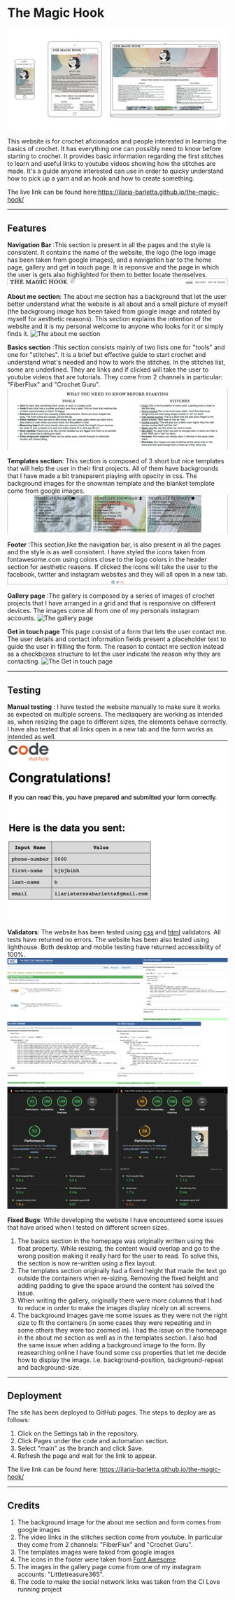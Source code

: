 # The Magic Hook
![The magic hook on multiple devices](assets/images/Site%20Devices.png)

This website is for crochet aficionados and people interested in learning the basics of crochet. It has everything one can possibly need to know before starting to crochet. It provides basic information regarding the first stitches to learn and useful links to youtube videos showing how the stitches are made. It's a guide anyone interested can use in order to quicky understand how to pick up a yarn and an hook and how to create something. 

The live link can be found here:https://ilaria-barletta.github.io/the-magic-hook/

----
## Features

__Navigation Bar__ :This section is present in all the pages and the style is consistent. It contains the name of the website, the logo (the logo image has been taken from google images), and a navigation bar to the home page, gallery and get in touch page. It is reponsive and the page in which the user is gets also highlighted for them to better locate themselves.
![The navigation bar](assets/images/navbar-readme.png)

__About me section__: The about me section has a background that let the user better understand what the website is all about and a small picture of myself (the backgroung image has been taked from google image and rotated by myself for aesthetic reasons). This section explains the intention of the website and it is my personal welcome to anyone who looks for it or simply finds it. 
![The about me section](assets/images/aboutme-readme.png)

__Basics section__ :This section consists mainly of two lists one for "tools" and one for "stitches". It is a brief but effective guide to start crochet and understand what's needed and how to work the stitches. In the stitches list, some are underlined. They are links and if clicked will take the user to youtube videos that are tutorials. They come from 2 channels in particular: "FiberFlux" and "Crochet Guru".
![The basics section](assets/images/basics-readme.png)

__Templates section__: This section is composed of 3 short but nice templates that will help the user in their first projects. All of them have backgrounds that I have made a bit transparent playing with opacity in css. The background images for the snowman template and the blanket template come from google images. 
![The templates section](assets/images/templates-readme.png)

__Footer__ :This section,like the navigation bar, is also present in all the pages and the style is as well consistent. I have styled the icons taken from fontawesome.com using colors close to the logo colors in the header section for aesthetic reasons. If clicked the icons will take the user to the facebook, twitter and instagram websites and they will all open in a new tab. 
![The footer section](assets/images/footer-readme.png)

__Gallery page__ :The gallery is composed by a series of images of crochet projects that I have arranged in a grid and that is responsive on different devices. The images come all from one of my personals instagram accounts. 
![The gallery page](assets/images/gallery-readme.png)

__Get in touch page__ This page consist of a form that lets the user contact me. The user details and contact information fields present a placeholder text to guide the user in fillling the form. The reason to contact me section instead as a checkboxes structure to let the user indicate the reason why they are contacting. 
![The Get in touch page](assets/images/form-readme.png)

----
## Testing
__Manual testing__ : I have tested the website manually to make sure it works as expected on multiple screens. The mediaquery are working as intended as, when resizing the page to different sizes, the elements behave correctly. I have also tested that all links open in a new tab and the form works as intended as well.
![Testing the form](assets/images/form-testing-readme.png)

__Validators__: The website has been tested using [css](https://jigsaw.w3.org/css-validator/validator?uri=https%3A%2F%2Fvalidator.w3.org%2Fnu%2F%3Fdoc%3Dhttps%253A%252F%252Fcode-institute-org.github.io%252Flove-running-2.0%252Findex.html&profile=css3svg&usermedium=all&warning=1&vextwarning=&lang=en#css) and [html](https://validator.w3.org/nu/?doc=https%3A%2F%2Fcode-institute-org.github.io%2Flove-running-2.0%2Findex.html) validators. All tests have returned no errors. The website has been also tested using lighthouse. Both desktop and mobile testing have returned accessibility of 100%.
![Validators html and css](assets/images/Validators-readme.png)
![Validator lighthouse](assets/images/Lighthouse-readme.png)

__Fixed Bugs__: While developing the website I have encountered some issues that have arised when I tested on different screen sizes. 

1. The basics section in the homepage was originally written using the float property. While resizing, the content would overlap and go to the wrong position making it really hard for the user to read. To solve this, the section is now re-written using a flex layout. 
2. The templates section originally had a fixed height that made the text go outside the containers when re-sizing. Removing the fixed height and adding padding to give the space around the content has solved the issue.
3. When writing the gallery, originally there were more columns that I had to reduce in order to make the images display nicely on all screens. 
4. The background images gave me some issues as they were not the right size to fit the containers (in some cases they were repeating and in some others they were too zoomed in). I had the issue on the homepage in the about me section as well as in the templates section. I also had the same issue when adding a background image to the form. By reasearching online I have found some css properties that let me decide how to display the image. I.e. background-position, background-repeat and background-size. 
----
## Deployment
The site has been deployed to GitHub pages. The steps to deploy are as follows:
1. Click on the Settings tab in the repository.
2. Click Pages under the code and automation section.
3. Select "main" as the branch and click Save.
4. Refresh the page and wait for the link to appear.

The live link can be found here: https://ilaria-barletta.github.io/the-magic-hook/

----
## Credits 
1. The background image for the about me section and form comes from google images
2. The video links in the stitches section come from youtube. In particular they come from 2 channels: "FiberFlux" and "Crochet Guru".
3. The templates images were taked from google images
4. The icons in the footer were taken from [Font Awesome](https://fontawesome.com/)
5. The images in the gallery page come from one of my instagram accounts: "Littletreasure365".
6. The code to make the social network links was taken from the CI Love running project